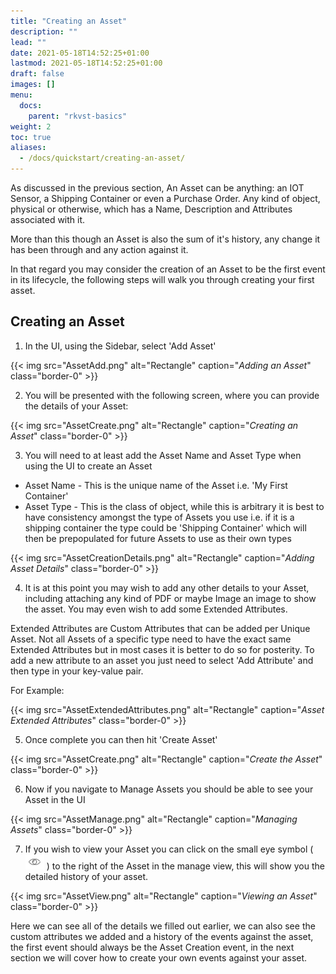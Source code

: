 ```yaml
---
title: "Creating an Asset"
description: ""
lead: ""
date: 2021-05-18T14:52:25+01:00
lastmod: 2021-05-18T14:52:25+01:00
draft: false
images: []
menu:
  docs:
    parent: "rkvst-basics"
weight: 2
toc: true
aliases:
  - /docs/quickstart/creating-an-asset/
---
```


As discussed in the previous section, An Asset can be anything: an IOT Sensor, a Shipping Container or even a Purchase Order. Any kind of object, physical or otherwise, which has a Name, Description and Attributes associated with it.

More than this though an Asset is also the sum of it's history, any change it has been through and any action against it.

In that regard you may consider the creation of an Asset to be the first event in its lifecycle, the following steps will walk you through creating your first asset.

Creating an Asset
--------------

1. In the UI, using the Sidebar, select 'Add Asset'

{{< img src="AssetAdd.png" alt="Rectangle" caption="<em>Adding an Asset</em>" class="border-0" >}}


2. You will be presented with the following screen, where you can provide the details of your Asset:

{{< img src="AssetCreate.png" alt="Rectangle" caption="<em>Creating an Asset</em>" class="border-0" >}}

3. You will need to at least add the Asset Name and Asset Type when using the UI to create an Asset

* Asset Name - This is the unique name of the Asset i.e. 'My First Container'
* Asset Type - This is the class of object, while this is arbitrary it is best to have consistency amongst the type of Assets you use i.e. if it is a shipping container the type could be 'Shipping Container' which will then be prepopulated for future Assets to use as their own types

{{< img src="AssetCreationDetails.png" alt="Rectangle" caption="<em>Adding Asset Details</em>" class="border-0" >}}

4. It is at this point you may wish to add any other details to your Asset, including attaching any kind of PDF or maybe Image an image to show the asset. You may even wish to add some Extended Attributes. 

Extended Attributes are Custom Attributes that can be added per Unique Asset. Not all Assets of a specific type need to have the exact same Extended Attributes but in most cases it is better to do so for posterity. To add a new attribute to an asset you just need to select 'Add Attribute' and then type in your key-value pair.

For Example:

{{< img src="AssetExtendedAttributes.png" alt="Rectangle" caption="<em>Asset Extended Attributes</em>" class="border-0" >}}

5. Once complete you can then hit 'Create Asset'

{{< img src="AssetCreate.png" alt="Rectangle" caption="<em>Create the Asset</em>" class="border-0" >}}

6. Now if you navigate to Manage Assets you should be able to see your Asset in the UI

{{< img src="AssetManage.png" alt="Rectangle" caption="<em>Managing Assets</em>" class="border-0" >}}

7. If you wish to view your Asset you can click on the small eye symbol ( ![](EyeSymbol.png) ) to the right of the Asset in the manage view, this will show you the detailed history of your asset.

{{< img src="AssetView.png" alt="Rectangle" caption="<em>Viewing an Asset</em>" class="border-0" >}}

Here we can see all of the details we filled out earlier, we can also see the custom attributes we added and a history of the events against the asset, the first event should always be the Asset Creation event, in the next section we will cover how to create your own events against your asset.

